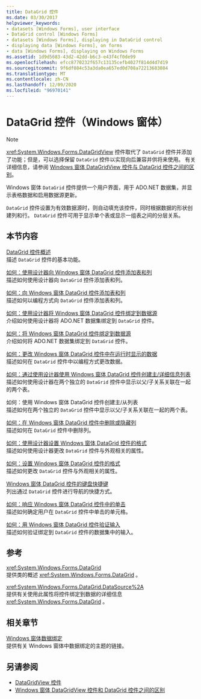 ```yaml
---
title: DataGrid 控件
ms.date: 03/30/2017
helpviewer_keywords:
- datasets [Windows Forms], user interface
- DataGrid control [Windows Forms]
- datasets [Windows Forms], displaying in DataGrid control
- displaying data [Windows Forms], on forms
- data [Windows Forms], displaying on Windows Forms
ms.assetid: 1d9d5683-43d2-42dd-b6c3-e43f4cf0de99
ms.openlocfilehash: efcc8770232f657c13135cefb4027f814d4d7d19
ms.sourcegitcommit: 9f6df084c53a3da0ea657ed0d708a72213683084
ms.translationtype: MT
ms.contentlocale: zh-CN
ms.lasthandoff: 12/09/2020
ms.locfileid: "96970141"
---
```

# <a name="datagrid-control-windows-forms"></a>DataGrid 控件（Windows 窗体）
> [!NOTE]
> <xref:System.Windows.Forms.DataGridView> 控件取代了 `DataGrid` 控件并添加了功能；但是，可以选择保留 `DataGrid` 控件以实现向后兼容并供将来使用。 有关详细信息，请参阅 [Windows 窗体 DataGridView 控件与 DataGrid 控件之间的区别](differences-between-the-windows-forms-datagridview-and-datagrid-controls.md)。  
  
 Windows 窗体 `DataGrid` 控件提供一个用户界面，用于 ADO.NET 数据集，并显示表格数据和启用数据源更新。  
  
 `DataGrid` 控件设置为有效数据源时，则自动填充该控件，同时根据数据的形状创建列和行。 `DataGrid` 控件可用于显示单个表或显示一组表之间的分层关系。  
  
## <a name="in-this-section"></a>本节内容  
 [DataGrid 控件概述](datagrid-control-overview-windows-forms.md)  
 描述 `DataGrid` 控件的基本功能。  
  
 [如何：使用设计器向 Windows 窗体 DataGrid 控件添加表和列](add-tables-and-columns-to-wf-datagrid-control-using-the-designer.md)  
 描述如何使用设计器向 `DataGrid` 控件添加表和列。  
  
 [如何：向 Windows 窗体 DataGrid 控件添加表和列](how-to-add-tables-and-columns-to-the-windows-forms-datagrid-control.md)  
 描述如何以编程方式向 `DataGrid` 控件添加表和列。  
  
 [如何：使用设计器将 Windows 窗体 DataGrid 控件绑定到数据源](bind-wf-datagrid-control-to-a-data-source-using-the-designer.md)  
 介绍如何使用设计器将 ADO.NET 数据集绑定到 `DataGrid` 控件。  
  
 [如何：将 Windows 窗体 DataGrid 控件绑定到数据源](how-to-bind-the-windows-forms-datagrid-control-to-a-data-source.md)  
 介绍如何将 ADO.NET 数据集绑定到 `DataGrid` 控件。  
  
 [如何：更改 Windows 窗体 DataGrid 控件中在运行时显示的数据](change-displayed-data-at-run-time-wf-datagrid-control.md)  
 描述如何在 `DataGrid` 控件中以编程方式更改数据。  
  
 [如何：通过使用设计器使用 Windows 窗体 DataGrid 控件创建主/详细信息列表](create-master-details-lists-with-wf-datagrid-control-using-the-designer.md)  
 描述如何使用设计器在两个独立的 `DataGrid` 控件中显示以父/子关系关联在一起的两个表。  
  
 如何：使用 Windows 窗体 DataGrid 控件创建主/从列表  
 描述如何在两个独立的 `DataGrid` 控件中显示以父/子关系关联在一起的两个表。  
  
 [如何：在 Windows 窗体 DataGrid 控件中删除或隐藏列](how-to-delete-or-hide-columns-in-the-windows-forms-datagrid-control.md)  
 描述如何在 `DataGrid` 控件中删除列。  
  
 [如何：使用设计器设置 Windows 窗体 DataGrid 控件的格式](how-to-format-the-windows-forms-datagrid-control-using-the-designer.md)  
 描述如何使用设计器更改 `DataGrid` 控件与外观相关的属性。  
  
 [如何：设置 Windows 窗体 DataGrid 控件的格式](how-to-format-the-windows-forms-datagrid-control.md)  
 描述如何更改 `DataGrid` 控件与外观相关的属性。  
  
 [Windows 窗体 DataGrid 控件的键盘快捷键](keyboard-shortcuts-for-the-windows-forms-datagrid-control.md)  
 列出通过 `DataGrid` 控件进行导航的快捷方式。  
  
 [如何：响应 Windows 窗体 DataGrid 控件中的单击](how-to-respond-to-clicks-in-the-windows-forms-datagrid-control.md)  
 描述如何确定用户在 `DataGrid` 控件中单击的单元格。  
  
 [如何：用 Windows 窗体 DataGrid 控件验证输入](how-to-validate-input-with-the-windows-forms-datagrid-control.md)  
 描述如何验证绑定到 `DataGrid` 控件的数据集中的输入。  
  
## <a name="reference"></a>参考  
 <xref:System.Windows.Forms.DataGrid>  
 提供类的概述 <xref:System.Windows.Forms.DataGrid> 。  
  
 <xref:System.Windows.Forms.DataGrid.DataSource%2A>  
 提供有关使用此属性将控件绑定到数据的详细信息 <xref:System.Windows.Forms.DataGrid> 。  
  
## <a name="related-sections"></a>相关章节  
 [Windows 窗体数据绑定](../windows-forms-data-binding.md)  
 提供有关 Windows 窗体中数据绑定的主题的链接。  
  
## <a name="see-also"></a>另请参阅

- [DataGridView 控件](datagridview-control-windows-forms.md)
- [Windows 窗体 DataGridView 控件和 DataGrid 控件之间的区别](differences-between-the-windows-forms-datagridview-and-datagrid-controls.md)
